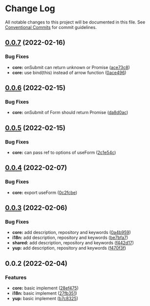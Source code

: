 # Change Log

All notable changes to this project will be documented in this file.
See [Conventional Commits](https://conventionalcommits.org) for commit guidelines.

## [0.0.7](https://github.com/Jay0328/varm/compare/v0.0.6...v0.0.7) (2022-02-16)

### Bug Fixes

- **core:** onSubmit can return unknown or Promise<unknown> ([ace73c8](https://github.com/Jay0328/varm/commit/ace73c87ffd110ac460fa12b7fc4b73f64745d75))
- **core:** use bind(this) instead of arrow function ([0ace496](https://github.com/Jay0328/varm/commit/0ace4969b031eaa5242bfef340a2069276493eb5))

## [0.0.6](https://github.com/Jay0328/varm/compare/v0.0.5...v0.0.6) (2022-02-15)

### Bug Fixes

- **core:** onSubmit of Form should return Promise ([da8d0ac](https://github.com/Jay0328/varm/commit/da8d0ac120055f4da5600a2fa62f995f116235c2))

## [0.0.5](https://github.com/Jay0328/varm/compare/v0.0.4...v0.0.5) (2022-02-15)

### Bug Fixes

- **core:** can pass ref to options of useForm ([2c1e54c](https://github.com/Jay0328/varm/commit/2c1e54c445ef689929ce665568d5b1de79363e61))

## [0.0.4](https://github.com/Jay0328/varm/compare/v0.0.3...v0.0.4) (2022-02-07)

### Bug Fixes

- **core:** export useForm ([0c2fcbe](https://github.com/Jay0328/varm/commit/0c2fcbe0fe32f29928fcbb806228f22f41e6e4e3))

## [0.0.3](https://github.com/Jay0328/varm/compare/v0.0.2...v0.0.3) (2022-02-06)

### Bug Fixes

- **core:** add description, repository and keywords ([0a4b959](https://github.com/Jay0328/varm/commit/0a4b9590024b8283e2d7656b6693c1cd383fdc09))
- **i18n:** add description, repository and keywords ([be7bfa7](https://github.com/Jay0328/varm/commit/be7bfa7d6341dba10f8159ec37602553e2103b8a))
- **shared:** add description, repository and keywords ([f442d17](https://github.com/Jay0328/varm/commit/f442d179f69f280e1e8bdf2e6002f0bc91ea47bd))
- **yup:** add description, repository and keywords ([f470f3f](https://github.com/Jay0328/varm/commit/f470f3fdf6841817ffa8e520b414f972288501ae))

## 0.0.2 (2022-02-04)

### Features

- **core:** basic implement ([28ef475](https://github.com/Jay0328/varm/commit/28ef475e870b88b00b323d7b887a53924924382b))
- **i18n:** basic implement ([27fb351](https://github.com/Jay0328/varm/commit/27fb3515d8bf66eb1dcbb508a3b6fec0bc00de3a))
- **yup:** basic implement ([b7c8325](https://github.com/Jay0328/varm/commit/b7c832538c7d2db1c76ce6da96aa75cfd2058545))
